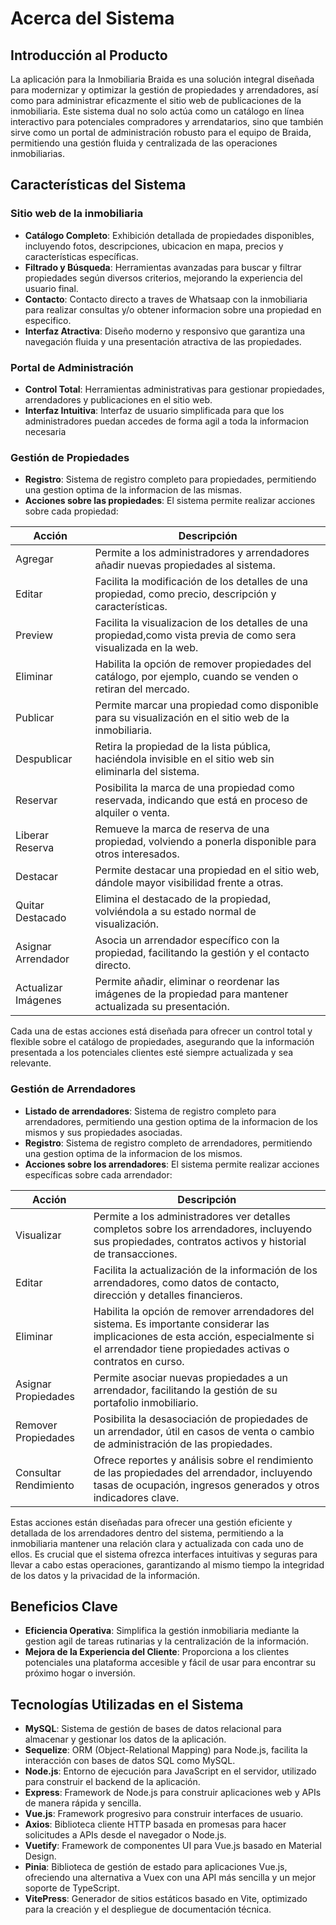 # Acerca del Sistema

## Introducción al Producto

La aplicación para la Inmobiliaria Braida es una solución integral diseñada para modernizar y optimizar la gestión de propiedades y arrendadores, así como para administrar eficazmente el sitio web de publicaciones de la inmobiliaria. Este sistema dual no solo actúa como un catálogo en línea interactivo para potenciales compradores y arrendatarios, sino que también sirve como un portal de administración robusto para el equipo de Braida, permitiendo una gestión fluida y centralizada de las operaciones inmobiliarias.

## Características del Sistema

### Sitio web de la inmobiliaria

- **Catálogo Completo**: Exhibición detallada de propiedades disponibles, incluyendo fotos, descripciones, ubicacion en mapa, precios y características específicas.
- **Filtrado y Búsqueda**: Herramientas avanzadas para buscar y filtrar propiedades según diversos criterios, mejorando la experiencia del usuario final.
- **Contacto**: Contacto directo a traves de Whatsaap con la inmobiliaria para realizar consultas y/o obtener informacion sobre una propiedad en especifico. 
- **Interfaz Atractiva**: Diseño moderno y responsivo que garantiza una navegación fluida y una presentación atractiva de las propiedades.



### Portal de Administración

- **Control Total**: Herramientas administrativas para gestionar propiedades, arrendadores y publicaciones en el sitio web.
- **Interfaz Intuitiva**: Interfaz de usuario simplificada para que los administradores puedan accedes de forma agil a toda la informacion necesaria

### Gestión de Propiedades

- **Registro**: Sistema de registro completo para propiedades, permitiendo una gestion optima de la informacion de las mismas.
- **Acciones sobre las propiedades**: El sistema permite realizar acciones sobre cada propiedad:

| Acción               | Descripción                                                                                       |
|----------------------|---------------------------------------------------------------------------------------------------|
| Agregar              | Permite a los administradores y arrendadores añadir nuevas propiedades al sistema.                |
| Editar               | Facilita la modificación de los detalles de una propiedad, como precio, descripción y características. |
| Preview              | Facilita la visualizacion de los detalles de una propiedad,como vista previa de como sera visualizada en la web. |
| Eliminar             | Habilita la opción de remover propiedades del catálogo, por ejemplo, cuando se venden o retiran del mercado.  |
| Publicar             | Permite marcar una propiedad como disponible para su visualización en el sitio web de la inmobiliaria.      |
| Despublicar          | Retira la propiedad de la lista pública, haciéndola invisible en el sitio web sin eliminarla del sistema. |
| Reservar             | Posibilita la marca de una propiedad como reservada, indicando que está en proceso de alquiler o venta.    |
| Liberar Reserva      | Remueve la marca de reserva de una propiedad, volviendo a ponerla disponible para otros interesados.       |
| Destacar             | Permite destacar una propiedad en el sitio web, dándole mayor visibilidad frente a otras.                  |
| Quitar Destacado     | Elimina el destacado de la propiedad, volviéndola a su estado normal de visualización.                     |
| Asignar Arrendador   | Asocia un arrendador específico con la propiedad, facilitando la gestión y el contacto directo.            |
| Actualizar Imágenes  | Permite añadir, eliminar o reordenar las imágenes de la propiedad para mantener actualizada su presentación.|

Cada una de estas acciones está diseñada para ofrecer un control total y flexible sobre el catálogo de propiedades, asegurando que la información presentada a los potenciales clientes esté siempre actualizada y sea relevante.



### Gestión de Arrendadores

- **Listado de arrendadores**: Sistema de registro completo para arrendadores, permitiendo una gestion optima de la informacion de los mismos y sus propiedades asociadas.
- **Registro**: Sistema de registro completo de arrendadores, permitiendo una gestion optima de la informacion de los mismos.
- **Acciones sobre los arrendadores**: El sistema permite realizar acciones específicas sobre cada arrendador:

| Acción     | Descripción                                                                                   |
|------------|-----------------------------------------------------------------------------------------------|
| Visualizar | Permite a los administradores ver detalles completos sobre los arrendadores, incluyendo sus propiedades, contratos activos y historial de transacciones. |
| Editar     | Facilita la actualización de la información de los arrendadores, como datos de contacto, dirección y detalles financieros. |
| Eliminar   | Habilita la opción de remover arrendadores del sistema. Es importante considerar las implicaciones de esta acción, especialmente si el arrendador tiene propiedades activas o contratos en curso. |
| Asignar Propiedades | Permite asociar nuevas propiedades a un arrendador, facilitando la gestión de su portafolio inmobiliario. |
| Remover Propiedades | Posibilita la desasociación de propiedades de un arrendador, útil en casos de venta o cambio de administración de las propiedades. |
| Consultar Rendimiento | Ofrece reportes y análisis sobre el rendimiento de las propiedades del arrendador, incluyendo tasas de ocupación, ingresos generados y otros indicadores clave. |

Estas acciones están diseñadas para ofrecer una gestión eficiente y detallada de los arrendadores dentro del sistema, permitiendo a la inmobiliaria mantener una relación clara y actualizada con cada uno de ellos. Es crucial que el sistema ofrezca interfaces intuitivas y seguras para llevar a cabo estas operaciones, garantizando al mismo tiempo la integridad de los datos y la privacidad de la información.


## Beneficios Clave

- **Eficiencia Operativa**: Simplifica la gestión inmobiliaria mediante la gestion agil de tareas rutinarias y la centralización de la información.
- **Mejora de la Experiencia del Cliente**: Proporciona a los clientes potenciales una plataforma accesible y fácil de usar para encontrar su próximo hogar o inversión.


## Tecnologías Utilizadas en el Sistema

- **MySQL**: Sistema de gestión de bases de datos relacional para almacenar y gestionar los datos de la aplicación.
- **Sequelize**: ORM (Object-Relational Mapping) para Node.js, facilita la interacción con bases de datos SQL como MySQL.
- **Node.js**: Entorno de ejecución para JavaScript en el servidor, utilizado para construir el backend de la aplicación.
- **Express**: Framework de Node.js para construir aplicaciones web y APIs de manera rápida y sencilla.
- **Vue.js**: Framework progresivo para construir interfaces de usuario.
- **Axios**: Biblioteca cliente HTTP basada en promesas para hacer solicitudes a APIs desde el navegador o Node.js.
- **Vuetify**: Framework de componentes UI para Vue.js basado en Material Design.
- **Pinia**: Biblioteca de gestión de estado para aplicaciones Vue.js, ofreciendo una alternativa a Vuex con una API más sencilla y un mejor soporte de TypeScript.
- **VitePress**: Generador de sitios estáticos basado en Vite, optimizado para la creación y el despliegue de documentación técnica.

